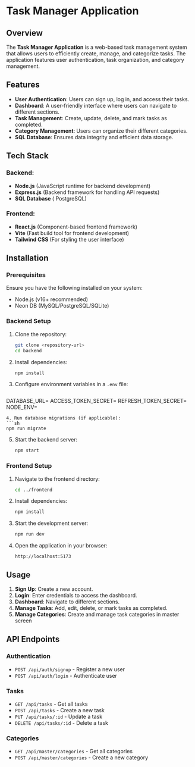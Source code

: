# Task Manager Application

## Overview
The **Task Manager Application** is a web-based task management system that allows users to efficiently create, manage, and categorize tasks. The application features user authentication, task organization, and category management.

## Features
- **User Authentication**: Users can sign up, log in, and access their tasks.
- **Dashboard**: A user-friendly interface where users can navigate to different sections.
- **Task Management**: Create, update, delete, and mark tasks as completed.
- **Category Management**: Users can organize their different categories.
- **SQL Database**: Ensures data integrity and efficient data storage.

## Tech Stack
### Backend:
- **Node.js** (JavaScript runtime for backend development)
- **Express.js** (Backend framework for handling API requests)
- **SQL Database** ( PostgreSQL)

### Frontend:
- **React.js** (Component-based frontend framework)
- **Vite** (Fast build tool for frontend development)
- **Tailwind CSS** (For styling the user interface)

## Installation
### Prerequisites
Ensure you have the following installed on your system:
- Node.js (v16+ recommended)
- Neon DB (MySQL/PostgreSQL/SQLite)

### Backend Setup
1. Clone the repository:
   ```sh
   git clone <repository-url>
   cd backend
   ```
2. Install dependencies:
   ```sh
   npm install
   ```
3. Configure environment variables in a `.env` file:
   ```sh
DATABASE_URL=
ACCESS_TOKEN_SECRET=
REFRESH_TOKEN_SECRET=
NODE_ENV=
   ```
4. Run database migrations (if applicable):
   ```sh
   npm run migrate
   ```
5. Start the backend server:
   ```sh
   npm start
   ```

### Frontend Setup
1. Navigate to the frontend directory:
   ```sh
   cd ../frontend
   ```
2. Install dependencies:
   ```sh
   npm install
   ```
3. Start the development server:
   ```sh
   npm run dev
   ```
4. Open the application in your browser:
   ```
   http://localhost:5173
   ```

## Usage
1. **Sign Up**: Create a new account.
2. **Login**: Enter credentials to access the dashboard.
3. **Dashboard**: Navigate to different sections.
4. **Manage Tasks**: Add, edit, delete, or mark tasks as completed.
5. **Manage Categories**: Create and manage task categories in master screen

## API Endpoints
### Authentication
- `POST /api/auth/signup` - Register a new user
- `POST /api/auth/login` - Authenticate user

### Tasks
- `GET /api/tasks` - Get all tasks
- `POST /api/tasks` - Create a new task
- `PUT /api/tasks/:id` - Update a task
- `DELETE /api/tasks/:id` - Delete a task

### Categories
- `GET /api/master/categories` - Get all categories
- `POST /api/master/categories` - Create a new category




